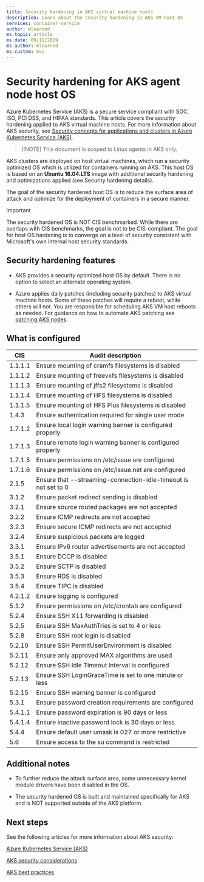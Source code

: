 ```yaml
---
title: Security hardening in AKS virtual machine hosts 
description: Learn about the security hardening in AKS VM host OS
services: container-service
author: mlearned
ms.topic: article
ms.date: 09/11/2019
ms.author: mlearned
ms.custom: mvc
---
```


# Security hardening for AKS agent node host OS

Azure Kubernetes Service (AKS) is a secure service compliant with SOC, ISO, PCI DSS, and HIPAA standards. This article covers the security hardening applied to AKS virtual machine hosts. For more information about AKS security, see [Security concepts for applications and clusters in Azure Kubernetes Service (AKS)](https://docs.microsoft.com/azure/aks/concepts-security).

> [!NOTE] This document is scoped to Linux agents in AKS only.

AKS clusters are deployed on host virtual machines, which run a security optimized OS which is utilized for containers running on AKS. This host OS is based on an **Ubuntu 16.04.LTS** image with additional security hardening and optimizations applied (see Security hardening details).

The goal of the security hardened host OS is to reduce the surface area of attack and optimize for the deployment of containers in a secure manner.

> [!Important]
> The security hardened OS is NOT CIS benchmarked. While there are overlaps with CIS benchmarks, the goal is not to be CIS-compliant. The goal for host OS hardening is to converge on a level of security consistent with Microsoft's own internal host security standards.

## Security hardening features

* AKS provides a security optimized host OS by default. There is no option to select an alternate operating system.

* Azure applies daily patches (including security patches) to AKS virtual machine hosts. Some of these patches will require a reboot, while others will not. You are responsible for scheduling AKS VM host reboots as needed. For guidance on how to automate AKS patching see [patching AKS nodes](https://docs.microsoft.com/azure/aks/node-updates-kured).

## What is configured

| CIS  | Audit description|
|---|---|
| 1.1.1.1 |Ensure mounting of cramfs filesystems is disabled|
| 1.1.1.2 |Ensure mounting of freevxfs filesystems is disabled|
| 1.1.1.3 |Ensure mounting of jffs2 filesystems is disabled|
| 1.1.1.4 |Ensure mounting of HFS filesystems is disabled|
| 1.1.1.5 |Ensure mounting of HFS Plus filesystems is disabled|
|1.4.3 |Ensure authentication required for single user mode |
|1.7.1.2 |Ensure local login warning banner is configured properly |
|1.7.1.3 |Ensure remote login warning banner is configured properly |
|1.7.1.5 |Ensure permissions on /etc/issue are configured |
|1.7.1.6 |Ensure permissions on /etc/issue.net are configured |
|2.1.5 |Ensure that --streaming-connection-idle-timeout is not set to 0 |
|3.1.2 |Ensure packet redirect sending is disabled |
|3.2.1 |Ensure source routed packages are not accepted |
|3.2.2 |Ensure ICMP redirects are not accepted |
|3.2.3 |Ensure secure ICMP redirects are not accepted |
|3.2.4 |Ensure suspicious packets are logged |
|3.3.1 |Ensure IPv6 router advertisements are not accepted |
|3.5.1 |Ensure DCCP is disabled |
|3.5.2 |Ensure SCTP is disabled |
|3.5.3 |Ensure RDS is disabled |
|3.5.4 |Ensure TIPC is disabled |
|4.2.1.2 |Ensure logging is configured |
|5.1.2 |Ensure permissions on /etc/crontab are configured |
|5.2.4 |Ensure SSH X11 forwarding is disabled |
|5.2.5 |Ensure SSH MaxAuthTries is set to 4 or less |
|5.2.8 |Ensure SSH root login is disabled |
|5.2.10 |Ensure SSH PermitUserEnvironment is disabled |
|5.2.11 |Ensure only approved MAX algorithms are used |
|5.2.12 |Ensure SSH Idle Timeout Interval is configured |
|5.2.13 |Ensure SSH LoginGraceTime is set to one minute or less |
|5.2.15 |Ensure SSH warning banner is configured |
|5.3.1 |Ensure password creation requirements are configured |
|5.4.1.1 |Ensure password expiration is 90 days or less |
|5.4.1.4 |Ensure inactive password lock is 30 days or less |
|5.4.4 |Ensure default user umask is 027 or more restrictive |
|5.6 |Ensure access to the su command is restricted|

## Additional notes
 
* To further reduce the attack surface area, some unnecessary kernel module drivers have been disabled in the OS.

* The security hardened OS is built and maintained specifically for AKS and is NOT supported outside of the AKS platform.

## Next steps  

See the following articles for more information about AKS security: 

[Azure Kubernetes Service (AKS)](https://docs.microsoft.com/azure/aks/intro-kubernetes)

[AKS security considerations ](https://docs.microsoft.com/azure/aks/concepts-security)

[AKS best practices ](https://docs.microsoft.com/azure/aks/best-practices)
